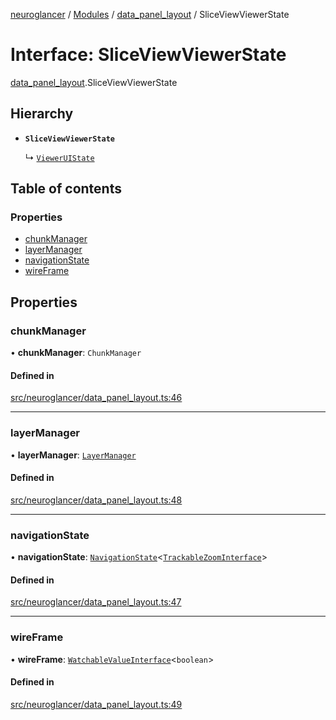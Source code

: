 [neuroglancer](../README.md) / [Modules](../modules.md) / [data\_panel\_layout](../modules/data_panel_layout.md) / SliceViewViewerState

# Interface: SliceViewViewerState

[data_panel_layout](../modules/data_panel_layout.md).SliceViewViewerState

## Hierarchy

- **`SliceViewViewerState`**

  ↳ [`ViewerUIState`](data_panel_layout.ViewerUIState.md)

## Table of contents

### Properties

- [chunkManager](data_panel_layout.SliceViewViewerState.md#chunkmanager)
- [layerManager](data_panel_layout.SliceViewViewerState.md#layermanager)
- [navigationState](data_panel_layout.SliceViewViewerState.md#navigationstate)
- [wireFrame](data_panel_layout.SliceViewViewerState.md#wireframe)

## Properties

### chunkManager

• **chunkManager**: `ChunkManager`

#### Defined in

[src/neuroglancer/data_panel_layout.ts:46](https://github.com/ActiveBrainAtlas2/neuroglancer/blob/b9eb98e6/src/neuroglancer/data_panel_layout.ts#L46)

___

### layerManager

• **layerManager**: [`LayerManager`](../classes/layer.LayerManager.md)

#### Defined in

[src/neuroglancer/data_panel_layout.ts:48](https://github.com/ActiveBrainAtlas2/neuroglancer/blob/b9eb98e6/src/neuroglancer/data_panel_layout.ts#L48)

___

### navigationState

• **navigationState**: [`NavigationState`](../classes/navigation_state.NavigationState.md)<[`TrackableZoomInterface`](../modules/navigation_state.md#trackablezoominterface)\>

#### Defined in

[src/neuroglancer/data_panel_layout.ts:47](https://github.com/ActiveBrainAtlas2/neuroglancer/blob/b9eb98e6/src/neuroglancer/data_panel_layout.ts#L47)

___

### wireFrame

• **wireFrame**: [`WatchableValueInterface`](trackable_value.WatchableValueInterface.md)<`boolean`\>

#### Defined in

[src/neuroglancer/data_panel_layout.ts:49](https://github.com/ActiveBrainAtlas2/neuroglancer/blob/b9eb98e6/src/neuroglancer/data_panel_layout.ts#L49)
